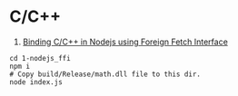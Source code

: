 # C/C++
1. [Binding C/C++ in Nodejs using Foreign Fetch Interface](1-nodejs_ffi)
```
cd 1-nodejs_ffi
npm i
# Copy build/Release/math.dll file to this dir.
node index.js
```